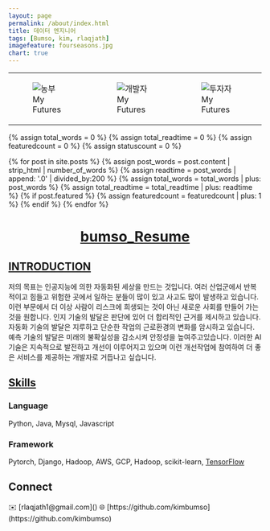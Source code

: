 ```yaml
---
layout: page
permalink: /about/index.html
title: 데이터 엔지니어
tags: [Bumso, kim, rlaqjath]
imagefeature: fourseasons.jpg
chart: true
---
```

<table align='center'>
    <tr>
        <td>
            <figure>
	            <img src="{{ site.url }}/images/gguji.jpeg" alt="농부">
                <figcaption>My Futures</figcaption>
            </figure>
        </td>
        <td>
            <figure>
	            <img src="{{ site.url }}/images/developer.png" alt="개발자">
                <figcaption>My Futures</figcaption>
            </figure>
        </td>
        <td>
            <figure>
	            <img src="{{ site.url }}/images/invester.jpg" alt="투자자">
                <figcaption>My Futures</figcaption>
            </figure>
        </td>
    </tr>
</table>

{% assign total_words = 0 %}
{% assign total_readtime = 0 %}
{% assign featuredcount = 0 %}
{% assign statuscount = 0 %}

{% for post in site.posts %}
    {% assign post_words = post.content | strip_html | number_of_words %}
    {% assign readtime = post_words | append: '.0' | divided_by:200 %}
    {% assign total_words = total_words | plus: post_words %}
    {% assign total_readtime = total_readtime | plus: readtime %}
    {% if post.featured %}
    {% assign featuredcount = featuredcount | plus: 1 %}
    {% endif %}
{% endfor %}

<!--
This is my personal blog. It currently has {{ site.posts | size }} posts in {{ site.categories | size }} categories which combinedly have {{ total_words }} words, which will take an average reader ({{ site.wpm }} WPM) approximately <span class="time">{{ total_readtime }}</span> minutes to read. {% if featuredcount != 0 %}There are <a href="{{ site.url }}/featured">{{ featuredcount }} featured posts</a>, you should definitely check those out.{% endif %} The most recent post is {% for post in site.posts limit:1 %}{% if post.description %}<a href="{{ site.url }}{{ post.url }}" title="{{ post.description }}">"{{ post.title }}"</a>{% else %}<a href="{{ site.url }}{{ post.url }}" title="{{ post.description }}" title="Read more about {{ post.title }}">"{{ post.title }}"</a>{% endif %}{% endfor %} which was published on {% for post in site.posts limit:1 %}{% assign modifiedtime = post.modified | date: "%Y%m%d" %}{% assign posttime = post.date | date: "%Y%m%d" %}<time datetime="{{ post.date | date_to_xmlschema }}" class="post-time">{{ post.date | date: "%d %b %Y" }}</time>{% if post.modified %}{% if modifiedtime != posttime %} and last modified on <time datetime="{{ post.modified | date: "%Y-%m-%d" }}" itemprop="dateModified">{{ post.modified | date: "%d %b %Y" }}</time>{% endif %}{% endif %}{% endfor %}. The last commit was on {{ site.time | date: "%A, %d %b %Y" }} at {{ site.time | date: "%I:%M %p" }} [UTC](http://en.wikipedia.org/wiki/Coordinated_Universal_Time "Temps Universel Coordonné").
-->

<h1 align="center">
<a href="http://dbdjango-dev.ap-northeast-2.elasticbeanstalk.com/"> bumso_Resume </a>  
</h1>


## [INTRODUCTION]()

저의 목표는 인공지능에 의한 자동화된 세상을 만드는 것입니다. 여러 산업군에서 반복적이고 힘들고 위험한 곳에서 일하는 분들이 많이 있고 사고도 많이 발생하고 있습니다. 이런 부문에서 더 이상 사람이 리스크에 희생되는 것이 아닌 새로운 사회를 만들어 가는 것을 원합니다. 인지 기술의 발달은 판단에 있어 더 합리적인 근거를 제시하고 있습니다. 자동화 기술의 발달은 지루하고 단순한 작업의 근로환경의 변화를 암시하고 있습니다. 예측 기술의 발달은 미래의 불확실성을 감소시켜 안정성을 높여주고있습니다. 이러한 AI 기술은 지속적으로 발전하고 개선이 이루어지고 있으며 이런 개선작업에 참여하여 더 좋은 서비스를 제공하는 개발자로 거듭나고 싶습니다.

## [Skills]()

### Language
Python, Java, Mysql, Javascript

### Framework
Pytorch, Django, Hadoop, AWS, GCP, Hadoop, scikit-learn, [TensorFlow](https://github.com/kimbumso)

<h2>Connect</h2>
✉️ [rlaqjath1@gmail.com]()  
🌐 [https://github.com/kimbumso](https://github.com/kimbumso)
